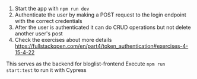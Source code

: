 1. Start the app with `npm run dev`
2. Authenticate the user by making a POST request to the login endpoint with the correct credentials
3. After the user is authenticated it can do CRUD operations but not delete another user's post
4. Check the exercises about more details https://fullstackopen.com/en/part4/token_authentication#exercises-4-15-4-22

This serves as the backend for bloglist-frontend
Execute `npm run start:test` to run it with Cypress